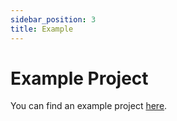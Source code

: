 ```yaml
---
sidebar_position: 3
title: Example
---
```


# Example Project

You can find an example project [here](https://github.com/Gustash/react-native-siri-shortcut/tree/main/example).